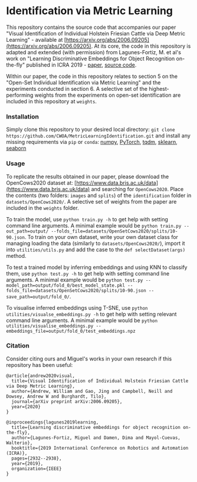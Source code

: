 # Identification via Metric Learning

This repository contains the source code that accompanies our paper "Visual Identification of Individual Holstein Friesian Cattle via Deep Metric Learning" - available at [https://arxiv.org/abs/2006.09205](https://arxiv.org/abs/2006.09205).
At its core, the code in this repository is adapted and extended (with permission) from Lagunes-Fortiz, M. et al's work on "Learning Discriminative Embeddings for Object Recognition on-the-fly" published in ICRA 2019 - [paper](https://ieeexplore.ieee.org/document/8793715), [source code](https://github.com/MikeLagunes/Supervised-Triplet-Network).

Within our paper, the code in this repository relates to section 5 on the "Open-Set Individual Identification via Metric Learning" and the experiments conducted in section 6.
A selective set of the highest-performing weights from the experiments on open-set identification are included in this repository at `weights`.

### Installation

Simply clone this repository to your desired local directory: `git clone https://github.com/CWOA/MetricLearningIdentification.git` and
install any missing requirements via `pip` or `conda`: [numpy](https://pypi.org/project/numpy/), [PyTorch](https://pytorch.org/), [tqdm](https://pypi.org/project/tqdm/), [sklearn](https://pypi.org/project/scikit-learn/), [seaborn](https://pypi.org/project/seaborn/)

### Usage

To replicate the results obtained in our paper, please download the OpenCows2020 dataset at: [https://www.data.bris.ac.uk/data](https://www.data.bris.ac.uk/data) and searching for `OpenCows2020`.
Place the contents (two folders: `images` and `splits`) of the `identification` folder in `datasets/OpenCows2020/`.
A selective set of weights from the paper are included in the `weights` folder.

To train the model, use `python train.py -h` to get help with setting command line arguments. 
A minimal example would be `python train.py --out_path=output/ --folds_file=datasets/OpenSetCows2020/splits/10-90.json`.
To train on your own dataset, write your own dataset class for managing loading the data (similarly to `datasets/OpenCows2020/`), import it into `utilities/utils.py` and add the case to the `def selectDataset(args)` method.

To test a trained model by inferring embeddings and using KNN to classify them, use `python test.py -h` to get help with setting command line arguments.
A minimal example would be `python test.py --model_path=output/fold_0/best_model_state.pkl --folds_file=datasets/OpenSetCows2020/splits/10-90.json --save_path=output/fold_0/`.

To visualise inferred embeddings using T-SNE, use `python utilities/visualse_embeddings.py -h` to get help with setting relevant command line arguments.
A minimal example would be `python utilities/visualise_embeddings.py --embeddings_file=output/fold_0/test_embeddings.npz`

### Citation

Consider citing ours and Miguel's works in your own research if this repository has been useful:
```
@article{andrew2020visual,
  title={Visual Identification of Individual Holstein Friesian Cattle via Deep Metric Learning},
  author={Andrew, William and Gao, Jing and Campbell, Neill and Dowsey, Andrew W and Burghardt, Tilo},
  journal={arXiv preprint arXiv:2006.09205},
  year={2020}
}

@inproceedings{lagunes2019learning,
  title={Learning discriminative embeddings for object recognition on-the-fly},
  author={Lagunes-Fortiz, Miguel and Damen, Dima and Mayol-Cuevas, Walterio},
  booktitle={2019 International Conference on Robotics and Automation (ICRA)},
  pages={2932--2938},
  year={2019},
  organization={IEEE}
}
```
